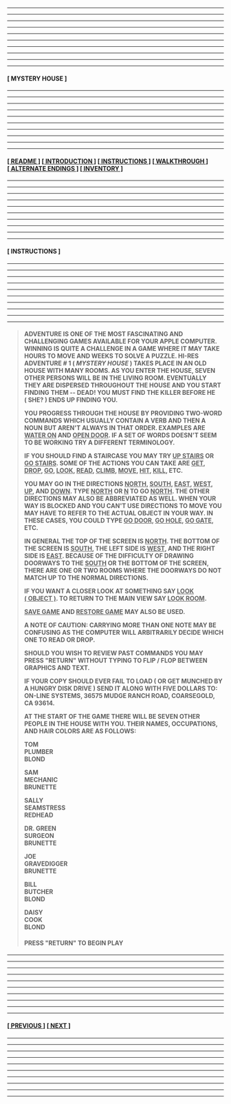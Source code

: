 
---
---
---
---
---
---
---
---
---
---
  
####

****[&nbsp;MYSTERY HOUSE&nbsp;]****

####

---
---
---
---
---
---
---
---
---
---

####

****[[&nbsp;README&nbsp;]](/readme.md) [[&nbsp;INTRODUCTION&nbsp;]](/introduction.md) [[&nbsp;INSTRUCTIONS&nbsp;]](#instructions) [[&nbsp;WALKTHROUGH&nbsp;]](/walkthrough.md) [[&nbsp;ALTERNATE ENDINGS&nbsp;]](/alternateendings.md) [[&nbsp;INVENTORY&nbsp;]](/inventory.md)****

####

---
---
---
---
---
---
---
---
---
---

####

****<a name="instructions">[&nbsp;INSTRUCTIONS&nbsp;]</a>****

####

---
---
---
---
---
---
---
---
---
---

####

>**ADVENTURE IS ONE OF THE MOST FASCINATING AND CHALLENGING GAMES AVAILABLE FOR YOUR APPLE COMPUTER. WINNING IS QUITE A CHALLENGE IN A GAME WHERE IT MAY TAKE HOURS TO MOVE AND WEEKS TO SOLVE A PUZZLE. HI-RES ADVENTURE # 1 (&nbsp;*MYSTERY HOUSE*&nbsp;) TAKES PLACE IN AN OLD HOUSE WITH MANY ROOMS. AS YOU ENTER THE HOUSE, SEVEN OTHER PERSONS WILL BE IN THE LIVING ROOM. EVENTUALLY THEY ARE DISPERSED THROUGHOUT THE HOUSE AND YOU START FINDING THEM -- DEAD! YOU MUST FIND THE KILLER BEFORE HE (&nbsp;SHE?&nbsp;) ENDS UP FINDING YOU.**  
> 
>**YOU PROGRESS THROUGH THE HOUSE BY PROVIDING TWO-WORD COMMANDS WHICH USUALLY CONTAIN A VERB AND THEN A NOUN BUT AREN'T ALWAYS IN THAT ORDER. EXAMPLES ARE <ins>WATER ON</ins> AND <ins>OPEN DOOR</ins>. IF A SET OF WORDS DOESN'T SEEM TO BE WORKING TRY A DIFFERENT TERMINOLOGY.**  
> 
>**IF YOU SHOULD FIND A STAIRCASE YOU MAY TRY <ins>UP STAIRS</ins> OR <ins>GO STAIRS</ins>. SOME OF THE ACTIONS YOU CAN TAKE ARE <ins>GET</ins>, <ins>DROP</ins>, <ins>GO</ins>, <ins>LOOK</ins>, <ins>READ</ins>, <ins>CLIMB</ins>, <ins>MOVE</ins>, <ins>HIT</ins>, <ins>KILL</ins>, ETC.**  
>
>**YOU MAY GO IN THE DIRECTIONS <ins>NORTH</ins>, <ins>SOUTH</ins>, <ins>EAST</ins>, <ins>WEST</ins>, <ins>UP</ins>, AND <ins>DOWN</ins>. TYPE <ins>NORTH</ins> OR <ins>N</ins> TO GO <ins>NORTH</ins>. THE OTHER DIRECTIONS MAY ALSO BE ABBREVIATED AS WELL. WHEN YOUR WAY IS BLOCKED AND YOU CAN'T USE DIRECTIONS TO MOVE YOU MAY HAVE TO REFER TO THE ACTUAL OBJECT IN YOUR WAY. IN THESE CASES, YOU COULD TYPE <ins>GO DOOR</ins>, <ins>GO HOLE</ins>, <ins>GO GATE</ins>, ETC.**  
>
>**IN GENERAL THE TOP OF THE SCREEN IS <ins>NORTH</ins>. THE BOTTOM OF THE SCREEN IS <ins>SOUTH</ins>, THE LEFT SIDE IS <ins>WEST</ins>, AND THE RIGHT SIDE IS <ins>EAST</ins>. BECAUSE OF THE DIFFICULTY OF DRAWING DOORWAYS TO THE <ins>SOUTH</ins> OR THE BOTTOM OF THE SCREEN, THERE ARE ONE OR TWO ROOMS WHERE THE DOORWAYS DO NOT MATCH UP TO THE NORMAL DIRECTIONS.**  
>
>**IF YOU WANT A CLOSER LOOK AT SOMETHING SAY <ins>LOOK (&nbsp;OBJECT&nbsp;)</ins>. TO RETURN TO THE MAIN VIEW SAY <ins>LOOK ROOM</ins>.**  
>
>**<ins>SAVE GAME</ins> AND <ins>RESTORE GAME</ins> MAY ALSO BE USED.**  
>
>**A NOTE OF CAUTION: CARRYING MORE THAN ONE NOTE MAY BE CONFUSING AS THE COMPUTER WILL ARBITRARILY DECIDE WHICH ONE TO READ OR DROP.**  
>
>**SHOULD YOU WISH TO REVIEW PAST COMMANDS YOU MAY PRESS "RETURN" WITHOUT TYPING TO FLIP / FLOP BETWEEN GRAPHICS AND TEXT.**  
>
>**IF YOUR COPY SHOULD EVER FAIL TO LOAD (&nbsp;OR GET MUNCHED BY A HUNGRY DISK DRIVE&nbsp;) SEND IT ALONG WITH FIVE DOLLARS TO: ON-LINE SYSTEMS, 36575 MUDGE RANCH ROAD, COARSEGOLD, CA 93614.**  
>
>**AT THE START OF THE GAME THERE WILL BE SEVEN OTHER PEOPLE IN THE HOUSE WITH YOU. THEIR NAMES, OCCUPATIONS, AND HAIR COLORS ARE AS FOLLOWS:**  
>
>**TOM  
>PLUMBER  
>BLOND**  
>
>**SAM  
>MECHANIC  
>BRUNETTE**  
>
>**SALLY  
>SEAMSTRESS  
>REDHEAD**  
>
>**DR. GREEN  
>SURGEON  
>BRUNETTE**  
>
>**JOE  
>GRAVEDIGGER  
>BRUNETTE**  
>
>**BILL  
>BUTCHER  
>BLOND**  
>
>**DAISY  
>COOK  
>BLOND**  
>
>####
>
>**PRESS "RETURN" TO BEGIN PLAY**  

####

---
---
---
---
---
---
---
---
---
---

####

****[[&nbsp;PREVIOUS&nbsp;]](/introduction.md) [[&nbsp;NEXT&nbsp;]](/walkthrough.md)****

####

---
---
---
---
---
---
---
---
---
---
